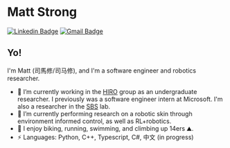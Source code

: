 # Matt Strong
[![Linkedin Badge](https://img.shields.io/badge/-matthewhstrong-blue?style=flat-square&logo=Linkedin&logoColor=white&link=https://www.linkedin.com/in/matthewhstrong/)](https://www.linkedin.com/in/matthewhstrong/)
[![Gmail Badge](https://img.shields.io/badge/-matthew.h.strong@gmail.com-c14438?style=flat-square&logo=Gmail&logoColor=white&link=mailto:matthew.h.strong@gmail.com)](mailto:matthew.h.strong@gmail.com)

## Yo!

I'm Matt (司馬修/司马修), and I'm a software engineer and robotics researcher.

- :robot: I’m currently working in the [HIRO](https://hiro-group.ronc.one) group as an undergraduate researcher. I previously was a software engineer intern at Microsoft. I'm also a researcher in the [SBS](https://www.colorado.edu/lab/sbs) lab.
- 🌱 I’m currently performing research on a robotic skin through environment informed control, as well as RL+robotics.
- :runner: I enjoy biking, running, swimming, and climbing up 14ers :mountain:.
-  ⚡ Languages: Python, C++, Typescript, C#, 中文 (in progress)
